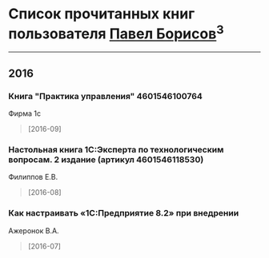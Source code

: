# Список прочитанных книг пользователя [Павел Борисов](http://my.mail.ru/mail/pborisov1c/)<sup>3</sup>
---

## 2016

### Книга "Практика управления" 4601546100764
Фирма 1с
> [2016-09] 


### Настольная книга 1С:Эксперта по технологическим вопросам. 2 издание (артикул 4601546118530)
Филиппов Е.В.
> [2016-08] 


### Как настраивать «1С:Предприятие 8.2» при внедрении
Ажеронок В.А.
> [2016-07] 



